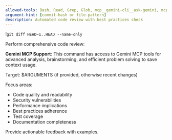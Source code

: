 ```yaml
---
allowed-tools: Bash, Read, Grep, Glob, mcp__gemini-cli__ask-gemini, mcp__gemini-cli__brainstorm
argument-hint: [commit-hash or file-pattern]
description: Automated code review with best practices check
---
```


!`git diff HEAD~1..HEAD --name-only`

Perform comprehensive code review:

**Gemini MCP Support**: This command has access to Gemini MCP tools for advanced analysis, brainstorming, and efficient problem solving to save context usage.


Target: $ARGUMENTS (if provided, otherwise recent changes)

Focus areas:
- Code quality and readability
- Security vulnerabilities
- Performance implications
- Best practices adherence
- Test coverage
- Documentation completeness

Provide actionable feedback with examples.

